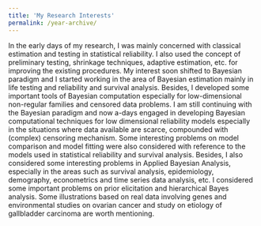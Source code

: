 ```yaml
---
title: 'My Research Interests'
permalink: /year-archive/
---
```


In the early days of my research, I was mainly concerned with classical estimation and testing in statistical reliability. I also used the concept of preliminary testing, shrinkage techniques, adaptive estimation, etc. for improving the existing procedures.
My interest soon shifted to Bayesian paradigm and I started working in the area of Bayesian estimation mainly in life testing and reliability and survival analysis. Besides, I developed some important tools of Bayesian computation especially for low-dimensional non-regular families and censored data problems. I am still continuing with the Bayesian paradigm and now a-days engaged in developing Bayesian computational techniques for low dimensional reliability models especially in the situations where data available are scarce, compounded with (complex) censoring mechanism. Some interesting problems on model comparison and model fitting were also considered with reference to the models used in statistical reliability and survival analysis.
Besides, I also considered some interesting problems in Applied Bayesian Analysis, especially in the areas such as survival analysis, epidemiology, demography, econometrics and time series data analysis, etc. I considered some important problems on prior elicitation and hierarchical Bayes analysis. Some illustrations based on real data involving genes and environmental studies on ovarian cancer and study on etiology of gallbladder carcinoma are worth mentioning.
